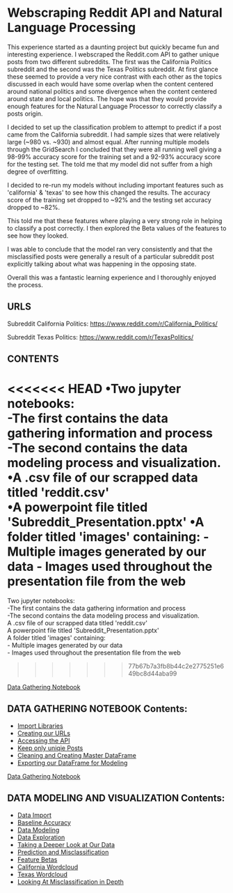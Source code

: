 
# Webscraping Reddit API and Natural Language Processing

This experience started as a daunting project but quickly became fun and interesting experience. I webscraped the Reddit.com API to gather unique posts from two different subreddits. The first was the California Politics subreddit and the second was the Texas Politics subreddit. At first glance these seemed to provide a very nice contrast with each other as the topics discussed in each would have some overlap when the content centered around national politics and some divergence when the content centered around state and local politics. The hope was that they would provide enough features for the Natural Language Processor to correctly classify a posts origin. 

I decided to set up the classification problem to attempt to predict if a post came from the California subreddit. I had sample sizes that were relatively large (~980 vs. ~930) and almost equal. After running multiple models through the GridSearch I concluded that they were all running well giving a 98-99% accuracy score for the training set and a 92-93% accuracy score for the testing set. The told me that my model did not suffer from a high degree of overfitting.

I decided to re-run my models without including important features such as 'california' & 'texas' to see how this changed the results. The accuracy score of the training set dropped to ~92% and the testing set accuracy dropped to ~82%. 

This told me that these features where playing a very strong role in helping to classify a post correctly. I then explored the Beta values of the features to see how they looked. 

I was able to conclude that the model ran very consistently and that the misclassified posts were generally a result of a particular subreddit post explicitly talking about what was happening in the opposing state.

Overall this was a fantastic learning experience and I thoroughly enjoyed the process.

## URLS

Subreddit California Politics: https://www.reddit.com/r/California_Politics/

Subreddit Texas Politics: https://www.reddit.com/r/TexasPolitics/


## CONTENTS

<<<<<<< HEAD
•Two jupyter notebooks:  
	-The first contains the data gathering information and process  
	-The second contains the data 	modeling process and visualization.  
•A .csv file of our scrapped data titled 'reddit.csv'  
•A powerpoint file titled 'Subreddit_Presentation.pptx'
•A folder titled 'images' containing:
	- Multiple images generated by our data
	- Images used throughout the presentation file from the web
=======
Two jupyter notebooks:  
    -The first contains the data gathering information and process   
    -The second contains the data modeling process and visualization.   
A .csv file of our scrapped data titled 'reddit.csv'  
A powerpoint file titled 'Subreddit_Presentation.pptx'  
A folder titled 'images' containing:  
    - Multiple images generated by our data  
    - Images used throughout the presentation file from the web  
>>>>>>> 77b67b7a3fb8b44c2e2775251e649bc8d44aba99
	

[Data Gathering Notebook](/Project_3_Data_Gathering.ipynb)

## DATA GATHERING NOTEBOOK Contents:
- [Import Libraries](#Import-our-Libraries)
- [Creating our URLs](#Instantiate-our-URL)
- [Accessing the API](#Access-Reddit-API-and-Scrape-Posts)
- [Keep only uniqie Posts](#Check-to-be-Sure-Posts-are-Unique)
- [Cleaning and Creating Master DataFrame](#Clean-up-the-DataFrame)
- [Exporting our DataFrame for Modeling](#Export-as-CSV-File)

[Data Gathering Notebook](/Project_3_Data_Modeling.ipynb)

## DATA MODELING AND VISUALIZATION Contents:
- [Data Import](#Data-Import)
- [Baseline Accuracy](#Calculate-the-Baseline-Accuracy)
- [Data Modeling](#Model-Our-Data)
- [Data Exploration](#Data-Exploration)
- [Taking a Deeper Look at Our Data](#-Dig-Into-the-Data)
- [Prediction and Misclassification](#Where-did-a-misclassification-occur?)
- [Feature Betas](#What-Beta-Values-are-Driving-Our-Model)
- [California Wordcloud](#Analysis-of-California-subreddit-words-via-Wordcloud)
- [Texas Wordcloud](#Analysis-of-Texas-subreddit-words-via-Wordcloud)
- [Looking At Misclassification in Depth](#Examine-the-posts-that-were-misclassified)


